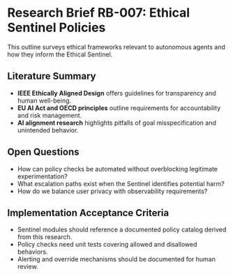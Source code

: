 # Research Brief RB-007: Ethical Sentinel Policies

This outline surveys ethical frameworks relevant to autonomous agents and how they inform the Ethical Sentinel.

## Literature Summary
- **IEEE Ethically Aligned Design** offers guidelines for transparency and human well-being.
- **EU AI Act and OECD principles** outline requirements for accountability and risk management.
- **AI alignment research** highlights pitfalls of goal misspecification and unintended behavior.

## Open Questions
- How can policy checks be automated without overblocking legitimate experimentation?
- What escalation paths exist when the Sentinel identifies potential harm?
- How do we balance user privacy with observability requirements?

## Implementation Acceptance Criteria
- Sentinel modules should reference a documented policy catalog derived from this research.
- Policy checks need unit tests covering allowed and disallowed behaviors.
- Alerting and override mechanisms should be documented for human review.

